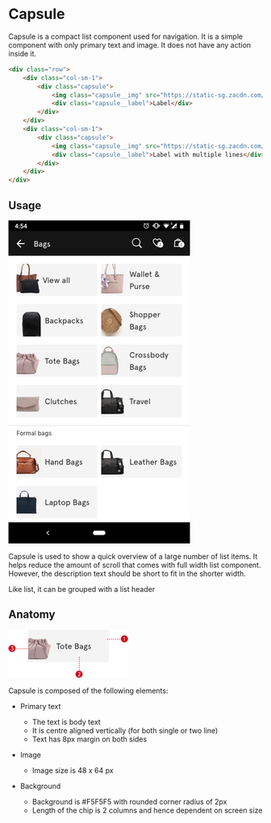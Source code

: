 # Capsule

Capsule is a compact list component used for navigation. It is a simple component with only primary text and image. It does not have any action inside it.

```html
<div class="row">
	<div class="col-sm-1">
		<div class="capsule">
			<img class="capsule__img" src="https://static-sg.zacdn.com/cms/categories/main/sub/ViewAllWOMEN.jpg" />
			<div class="capsule__label">Label</div>
		</div>
	</div>
	<div class="col-sm-1">
		<div class="capsule">
			<img class="capsule__img" src="https://static-sg.zacdn.com/cms/categories/main/sub/ViewAllWOMEN.jpg" />
			<div class="capsule__label">Label with multiple lines</div>
		</div>
	</div>
</div>
```

## Usage

![capsule usage](img/capsule/capsule_usage.jpg)

Capsule is used to show a quick overview of a large number of list items. It helps reduce the amount of scroll that comes with full width list component.
However, the description text should be short to fit in the shorter width.

Like list, it can be grouped with a list header


## Anatomy

![Capsule](img/capsule/capsule_anatomy.jpg "Capsule Anatomy")

Capsule is composed of the following elements:

* Primary text
	* The text is body text
	* It is centre aligned vertically (for both single or two line)
	* Text has 8px margin on both sides 

* Image
	* Image size is 48 x 64 px

* Background
	* Background is #F5F5F5 with rounded corner radius of 2px
	* Length of the chip is 2 columns and hence dependent on screen size
